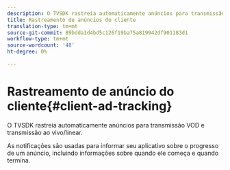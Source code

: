 ```yaml
---
description: O TVSDK rastreia automaticamente anúncios para transmissão VOD e transmissão ao vivo/linear.
title: Rastreamento de anúncios do cliente
translation-type: tm+mt
source-git-commit: 89bdda1d4bd5c126f19ba75a819942df901183d1
workflow-type: tm+mt
source-wordcount: '48'
ht-degree: 0%

---
```



# Rastreamento de anúncio do cliente{#client-ad-tracking}

O TVSDK rastreia automaticamente anúncios para transmissão VOD e transmissão ao vivo/linear.

As notificações são usadas para informar seu aplicativo sobre o progresso de um anúncio, incluindo informações sobre quando ele começa e quando termina.
